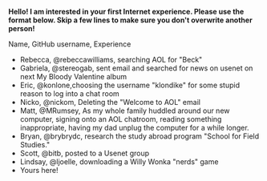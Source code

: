 **Hello! I am interested in your first Internet experience. Please use the format below. Skip a few lines to make sure you don't overwrite another person!**

Name, GitHub username, Experience 

* Rebecca, @rebeccawilliams, searching AOL for "Beck"   
* Gabriela, @stereogab, sent email and searched for news on usenet on next My Bloody Valentine album  
* Eric, @konlone,choosing the username "klondike" for some stupid reason to log into a chat room  
* Nicko, @nickom, Deleting the "Welcome to AOL" email   
* Matt, @MRumsey, As my whole family huddled around our new computer, signing onto an AOL chatroom, reading something inappropriate, having my dad unplug the computer for a while longer.  
* Bryan, @brybrydc, research the study abroad program "School for Field Studies."   
* Scott, @bitb, posted to a Usenet group    
* Lindsay, @ljoelle, downloading a Willy Wonka "nerds" game  
* Yours here!
